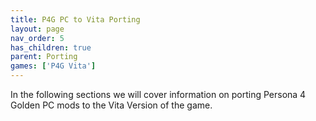 ```yaml
---
title: P4G PC to Vita Porting
layout: page
nav_order: 5
has_children: true
parent: Porting
games: ['P4G Vita']
---
```


In the following sections we will cover information on porting Persona 4 Golden PC mods to the Vita Version of the game.
